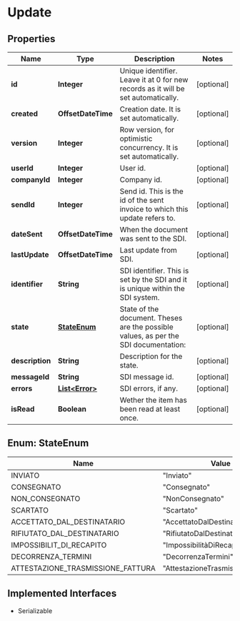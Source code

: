 

# Update


## Properties

| Name | Type | Description | Notes |
|------------ | ------------- | ------------- | -------------|
|**id** | **Integer** | Unique identifier. Leave it at 0 for new records as it will be set automatically. |  [optional] |
|**created** | **OffsetDateTime** | Creation date. It is set automatically. |  [optional] |
|**version** | **Integer** | Row version, for optimistic concurrency. It is set automatically. |  [optional] |
|**userId** | **Integer** | User id. |  [optional] |
|**companyId** | **Integer** | Company id. |  [optional] |
|**sendId** | **Integer** | Send id. This is the id of the sent invoice to which this update refers to. |  [optional] |
|**dateSent** | **OffsetDateTime** | When the document was sent to the SDI. |  [optional] |
|**lastUpdate** | **OffsetDateTime** | Last update from SDI. |  [optional] |
|**identifier** | **String** | SDI identifier. This is set by the SDI and it is unique within the SDI system. |  [optional] |
|**state** | [**StateEnum**](#StateEnum) | State of the document. Theses are the possible values, as per the SDI documentation: |  [optional] |
|**description** | **String** | Description for the state. |  [optional] |
|**messageId** | **String** | SDI message id. |  [optional] |
|**errors** | [**List&lt;Error&gt;**](Error.md) | SDI errors, if any. |  [optional] |
|**isRead** | **Boolean** | Wether the item has been read at least once. |  [optional] |



## Enum: StateEnum

| Name | Value |
|---- | -----|
| INVIATO | &quot;Inviato&quot; |
| CONSEGNATO | &quot;Consegnato&quot; |
| NON_CONSEGNATO | &quot;NonConsegnato&quot; |
| SCARTATO | &quot;Scartato&quot; |
| ACCETTATO_DAL_DESTINATARIO | &quot;AccettatoDalDestinatario&quot; |
| RIFIUTATO_DAL_DESTINATARIO | &quot;RifiutatoDalDestinatario&quot; |
| IMPOSSIBILIT_DI_RECAPITO | &quot;ImpossibilitàDiRecapito&quot; |
| DECORRENZA_TERMINI | &quot;DecorrenzaTermini&quot; |
| ATTESTAZIONE_TRASMISSIONE_FATTURA | &quot;AttestazioneTrasmissioneFattura&quot; |


## Implemented Interfaces

* Serializable


